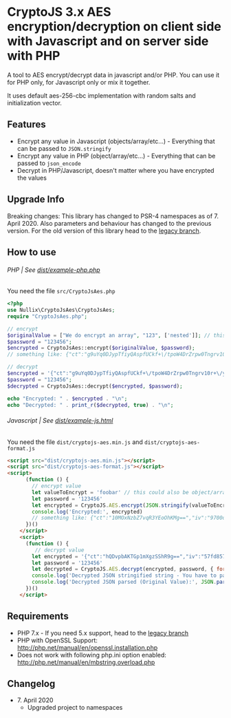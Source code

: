 # CryptoJS 3.x AES encryption/decryption on client side with Javascript and on server side with PHP

A tool to AES encrypt/decrypt data in javascript and/or PHP. You can use it for PHP only, for Javascript only or mix it together. 

It uses default aes-256-cbc implementation with random salts and initialization vector.

## Features
* Encrypt any value in Javascript (objects/array/etc...) - Everything that can be passed to `JSON.stringify`
* Encrypt any value in PHP  (object/array/etc...) - Everything that can be passed to `json_encode`
* Decrypt in PHP/Javascript, doesn't matter where you have encrypted the values

## Upgrade Info
Breaking changes: This library has changed to PSR-4 namespaces as of 7. April 2020. Also parameters and behaviour has changed to the previous version. For the old version of this library head to the [legacy branch](https://github.com/brainfoolong/cryptojs-aes-php/tree/legacy).

## How to use
###### PHP | See [dist/example-php.php](https://github.com/brainfoolong/cryptojs-aes-php/blob/master/dist/example-php.php)
You need the file `src/CryptoJsAes.php`
```php
<?php
use Nullix\CryptoJsAes\CryptoJsAes;
require "CryptoJsAes.php";

// encrypt
$originalValue = ["We do encrypt an array", "123", ['nested']]; // this could be any value
$password = "123456";
$encrypted = CryptoJsAes::encrypt($originalValue, $password);
// something like: {"ct":"g9uYq0DJypTfiyQAspfUCkf+\/tpoW4DrZrpw0Tngrv10r+\/yeJMeseBwDtJ5gTnx","iv":"c8fdc314b9d9acad7bea9a865671ea51","s":"7e61a4cd341279af"}

// decrypt
$encrypted = '{"ct":"g9uYq0DJypTfiyQAspfUCkf+\/tpoW4DrZrpw0Tngrv10r+\/yeJMeseBwDtJ5gTnx","iv":"c8fdc314b9d9acad7bea9a865671ea51","s":"7e61a4cd341279af"}';
$password = "123456";
$decrypted = CryptoJsAes::decrypt($encrypted, $password);

echo "Encrypted: " . $encrypted . "\n";
echo "Decrypted: " . print_r($decrypted, true) . "\n";
```
###### Javascript | See [dist/example-js.html](https://github.com/brainfoolong/cryptojs-aes-php/blob/master/dist/example-js.html)
You need the file `dist/cryptojs-aes.min.js` and `dist/cryptojs-aes-format.js`
```html
<script src="dist/cryptojs-aes.min.js"></script>
<script src="dist/cryptojs-aes-format.js"></script>
<script>
      (function () {
        // encrypt value
        let valueToEncrypt = 'foobar' // this could also be object/array/whatever
        let password = '123456'
        let encrypted = CryptoJS.AES.encrypt(JSON.stringify(valueToEncrypt), password, { format: CryptoJSAesJson }).toString()
        console.log('Encrypted:', encrypted)
        // something like: {"ct":"10MOxNzbZ7vqR3YEoOhKMg==","iv":"9700d78e12910b5cccd07304333102b7","s":"c6b0b7a3dc072248"}
      })()
    </script>
    <script>
      (function () {
         // decrypt value
        let encrypted = '{"ct":"hQDvpbAKTGp1mXgzSShR9g==","iv":"57fd85773d898d1f9f868c53b436e28f","s":"a2dac436512077c5"}'
        let password = '123456'
        let decrypted = CryptoJS.AES.decrypt(encrypted, password, { format: CryptoJSAesJson }).toString(CryptoJS.enc.Utf8)
        console.log('Decrypted JSON stringified string - You have to pass this through JSON.parse() to get original values:', decrypted)
        console.log('Decrypted JSON parsed (Original Value):', JSON.parse(decrypted))
      })()
    </script>
```

## Requirements
* PHP 7.x - If you need 5.x support, head to the [legacy branch](https://github.com/brainfoolong/cryptojs-aes-php/tree/legacy)
* PHP with OpenSSL Support: http://php.net/manual/en/openssl.installation.php
* Does not work with following php.ini option enabled: http://php.net/manual/en/mbstring.overload.php

## Changelog
* 7\. April 2020 
  * Upgraded project to namespaces
